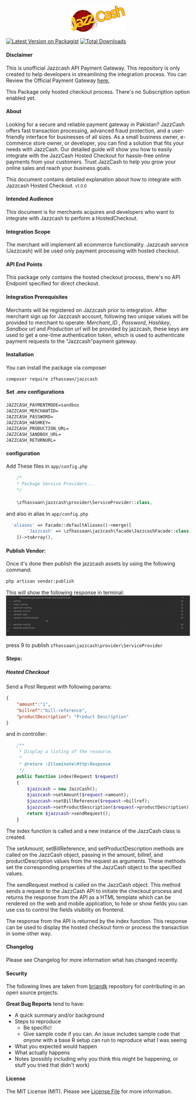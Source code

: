 <p align="center">
  <img src="logo_JazzCash.png" alt="JazzCash Payment Gateway" width="150"/><br/>
  <!-- <h3 align="center">Payfast</h3> -->
</p>

[![Latest Version on Packagist](https://img.shields.io/packagist/v/zfhassaan/jazzcash.svg?style=flat-square)](https://packagist.org/packages/zfhassaan/jazzcash)
[![Total Downloads](https://img.shields.io/packagist/dt/zfhassaan/jazzcash.svg?style=flat-square)](https://packagist.org/packages/zfhassaan/jazzcash)


<h4> Disclaimer </h4>
This is unofficial Jazzcash API Payment Gateway. This repository  is only created to help developers in streamlining the integration process. You can Review the Official Payment Gateway <a href="https://sandbox.jazzcash.com.pk/Sandbox/" >here.</a> 

This Package only hosted checkout process. There's no Subscription option enabled yet.


#### About
Looking for a secure and reliable payment gateway in Pakistan? JazzCash offers fast transaction processing, advanced fraud protection, and a user-friendly interface for businesses of all sizes. As a small business owner, e-commerce store owner, or developer, you can find a solution that fits your needs with JazzCash. Our detailed guide will show you how to easily integrate with the JazzCash Hosted Checkout for hassle-free online payments from your customers. Trust JazzCash to help you grow your online sales and reach your business goals.

This document contains detailed explanation about how to integrate with Jazzcash Hosted Checkout.
<small>v1.0.0</small>

#### Intended Audience
This document is for merchants acquires and developers who want to integrate with Jazzcash to perform a HostedCheckout.

#### Integration Scope
The merchant will implement all ecommerce functionality. Jazzcash service (Jazzcash) will be used only payment processing with hosted checkout.

#### API End Points
This package only contains the hosted checkout process, there's no API Endpoint specified for direct checkout.

#### Integration Prerequisites
Merchants will be registered on Jazzcash prior to integration. After merchant sign up for Jazzcash account, following two unique values will be provided to merchant to operate: *Merchant_ID* , *Password*, *Hashkey*, *Sandbox url* and *Production url* will be provided by jazzcash, these keys are used to get a one-time authentication token, which is used to authenticate payment requests to the "Jazzcash"payment gateway.

#### Installation
You can install the package via composer

````
composer require zfhassaan/jazzcash
````

#### Set .env configurations

```
JAZZCASH_PAYMENTMODE=sandbox
JAZZCASH_MERCHANTID=
JAZZCASH_PASSWORD=
JAZZCASH_HASHKEY=
JAZZCASH_PRODUCTION_URL=
JAZZCASH_SANDBOX_URL=
JAZZCASH_RETURNURL=
```

#### configuration
Add These files in `app/config.php`

```php 
    /*
    * Package Service Providers...
    */

    \zfhassaan\jazzcash\provider\ServiceProvider::class,
```


and also in alias in `app/config.php`

```php 
  'aliases' => Facade::defaultAliases()->merge([
        'Jazzcash' => \zfhassaan\jazzcash\facade\JazzcashFacade::class,
    ])->toArray(),
```
#### Publish Vendor:
Once it's done then publish the jazzcash assets by using the following command: 

```bash
php artisan vendor:publish 
```
This will show the following response in terminal:
![img.png](img.png)

press 9 to publish ```zfhassaan\jazzcash\provider\ServiceProvider```

#### Steps:
##### Hosted Checkout
Send a Post Request with following params: 

```json
{
    "amount":"1",
    "billref":"bill-reference",
    "productDescription": "Product Description"
}
```

and in controller:

```php
    /**
     * Display a listing of the resource.
     *
     * @return \Illuminate\Http\Response
     */
    public function index(Request $request)
    {
        $jazzcash = new JazzCash();
        $jazzcash->setAmount($request->amount);
        $jazzcash->setBillReference($request->billref);
        $jazzcash->setProductDescription($request->productDescription);
        return $jazzcash->sendRequest();
    }
```
The index function is called and a new instance of the JazzCash class is created.

The setAmount, setBillReference, and setProductDescription methods are called on the JazzCash object, passing in the amount, billref, and productDescription values from the request as arguments. These methods set the corresponding properties of the JazzCash object to the specified values.

The sendRequest method is called on the JazzCash object. This method sends a request to the JazzCash API to initiate the checkout process and returns the response from the API as a HTML template which can be rendered on the web and mobile application, to hide or show fields you can use css to control the fields visibility on frontend.

The response from the API is returned by the index function. This response can be used to display the hosted checkout form or process the transaction in some other way.


#### Changelog
Please see Changelog for more information what has changed recently.

#### Security
The following lines are taken from [briandk](https://gist.github.com/briandk/3d2e8b3ec8daf5a27a62) repository for contributing in an open source projects.

**Great Bug Reports** tend to have:

- A quick summary and/or background
- Steps to reproduce
    - Be specific!
    - Give sample code if you can. An issue includes sample code that *anyone* with a base R setup can run to reproduce what I was seeing
- What you expected would happen
- What actually happens
- Notes (possibly including why you think this might be happening, or stuff you tried that didn't work)


#### License
The MIT License (MIT). Please see [License File](LICENSE.md) for more information.
